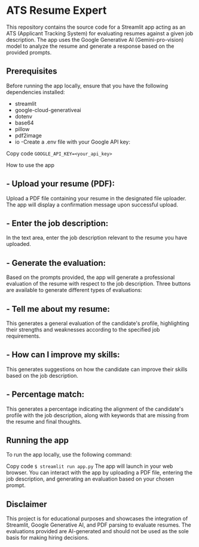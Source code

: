 

# ATS Resume Expert

This repository contains the source code for a Streamlit app acting as an ATS (Applicant Tracking System) for evaluating resumes against a given job description. The app uses the Google Generative AI (Gemini-pro-vision) model to analyze the resume and generate a response based on the provided prompts.

## Prerequisites
Before running the app locally, ensure that you have the following dependencies installed:

- streamlit
- google-cloud-generativeai
- dotenv
- base64
- pillow
- pdf2image
- io
-Create a .env file with your Google API key:

Copy code
```GOOGLE_API_KEY=<your_api_key>```

How to use the app
## - Upload your resume (PDF): 
Upload a PDF file containing your resume in the designated file uploader. The app will display a confirmation message upon successful upload.

## - Enter the job description:
In the text area, enter the job description relevant to the resume you have uploaded.

## - Generate the evaluation:
Based on the prompts provided, the app will generate a professional evaluation of the resume with respect to the job description. Three buttons are available to generate different types of evaluations:

## - Tell me about my resume: 
This generates a general evaluation of the candidate's profile, highlighting their strengths and weaknesses according to the specified job requirements.

## - How can I improve my skills: 
This generates suggestions on how the candidate can improve their skills based on the job description.

## - Percentage match: 
This generates a percentage indicating the alignment of the candidate's profile with the job description, along with keywords that are missing from the resume and final thoughts.

## Running the app
To run the app locally, use the following command:

 Copy code
```$ streamlit run app.py```
The app will launch in your web browser. You can interact with the app by uploading a PDF file, entering the job description, and generating an evaluation based on your chosen prompt.



## Disclaimer
This project is for educational purposes and showcases the integration of Streamlit, Google Generative AI, and PDF parsing to evaluate resumes. The evaluations provided are AI-generated and should not be used as the sole basis for making hiring decisions.




